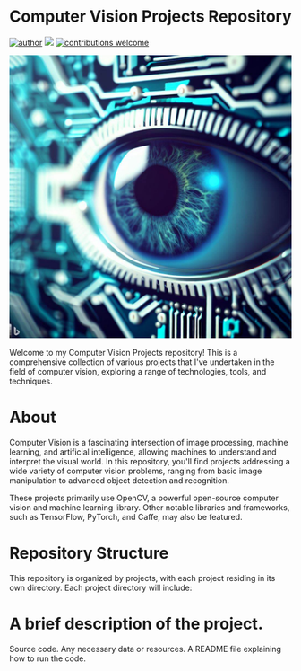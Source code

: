 # Computer Vision Projects Repository

[![author](https://img.shields.io/badge/author-jplavorr-black.svg)](https://www.linkedin.com/in/joão-pedro-lavor-65162312b/) [![](https://img.shields.io/badge/python-3.7+-blue.svg)](https://www.python.org/downloads/release/python-365/)  [![contributions welcome](https://img.shields.io/badge/contributions-welcome-brightgreen.svg?style=flat)](https://github.com/jplavorr)


<p align="center">
  <img src= "_93993941-be56-4cfa-8547-4021459eb8d9.jpg" >
</p>


Welcome to my Computer Vision Projects repository! This is a comprehensive collection of various projects that I've undertaken in the field of computer vision, exploring a range of technologies, tools, and techniques.

# About
Computer Vision is a fascinating intersection of image processing, machine learning, and artificial intelligence, allowing machines to understand and interpret the visual world. In this repository, you'll find projects addressing a wide variety of computer vision problems, ranging from basic image manipulation to advanced object detection and recognition.

These projects primarily use OpenCV, a powerful open-source computer vision and machine learning library. Other notable libraries and frameworks, such as TensorFlow, PyTorch, and Caffe, may also be featured.

# Repository Structure
This repository is organized by projects, with each project residing in its own directory. Each project directory will include:

# A brief description of the project.
Source code.
Any necessary data or resources.
A README file explaining how to run the code.
